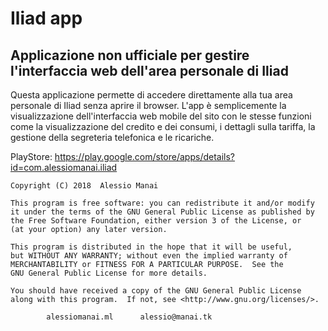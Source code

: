 # Iliad app  #
## Applicazione non ufficiale per gestire l'interfaccia web dell'area personale di Iliad

Questa applicazione permette di accedere direttamente alla tua area personale di Iliad senza aprire il browser. L'app è semplicemente la visualizzazione dell'interfaccia web mobile del sito con le stesse funzioni come la visualizzazione del credito e dei consumi, i dettagli sulla tariffa, la gestione della segreteria telefonica e le ricariche. 

PlayStore: https://play.google.com/store/apps/details?id=com.alessiomanai.iliad

	Copyright (C) 2018  Alessio Manai

 	This program is free software: you can redistribute it and/or modify
 	it under the terms of the GNU General Public License as published by
 	the Free Software Foundation, either version 3 of the License, or
 	(at your option) any later version.
	
 	This program is distributed in the hope that it will be useful,
	but WITHOUT ANY WARRANTY; without even the implied warranty of
	MERCHANTABILITY or FITNESS FOR A PARTICULAR PURPOSE.  See the
 	GNU General Public License for more details.
	
	You should have received a copy of the GNU General Public License
	along with this program.  If not, see <http://www.gnu.org/licenses/>.

 			alessiomanai.ml      alessio@manai.tk

